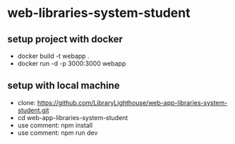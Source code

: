 # web-libraries-system-student

## setup project with docker

- docker build -t webapp .
- docker run -d -p 3000:3000 webapp

## setup with local machine

- clone: https://github.com/LibraryLighthouse/web-app-libraries-system-student.git
- cd web-app-libraries-system-student
- use comment: npm install
- use comment: npm run dev